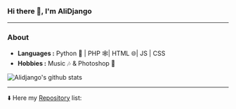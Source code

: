 ### Hi there 👋, I'm AliDjango
__________________________________________________________________________________________________________________________

### About

-  **Languages :** Python 🐍 | PHP 🕸| HTML 🌐| JS | CSS
-  **Hobbies :** Music 🎶 & Photoshop 🎨

![Alidjango's github stats](https://github-readme-stats.vercel.app/api?username=AliDjango&show_icons=true&theme=tokyonight)

__________________________________________________________________________________________________________________________
⬇️ Here my [Repository](https://github.com/pokurt?tab=repositories) list:
